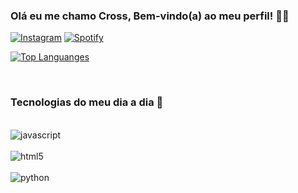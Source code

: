 ### Olá eu me chamo Cross, Bem-vindo(a) ao meu perfil! 👋🏻

[![Instagram](https://img.shields.io/badge/Instagram-E4405F?style=for-the-badge&logo=instagram&logoColor=white)](https://www.instagram.com/crossnomercy/)
[![Spotify](https://img.shields.io/badge/Spotify-1ED760?&style=for-the-badge&logo=spotify&logoColor=white)](https://open.spotify.com/playlist/1E05LNp8MnDouavgMbg7x6?si=aaed7e2d598b4718)


[![Top Languanges](https://github-readme-stats.vercel.app/api/top-langs/?username=FearCross&layout=compact)](https://github.com/FearCross/github-readme-stats)


<br/>

### Tecnologias do meu dia a dia 👻

<div style="display": inline_block><br/>
<img align='center' alt="javascript" src="https://img.shields.io/badge/JavaScript-323330?style=for-the-badge&logo=javascript&logoColor=F7DF1E" />
</div>
<div style="display": inline_block><br/>
<img align='center' alt="html5" src="https://img.shields.io/badge/HTML5-E34F26?style=for-the-badge&logo=html5&logoColor=white" />
</div>
<div style="display": inline_block><br/>
<img align="center" alt="python" src="https://img.shields.io/badge/Python-3776AB?style=for-the-badge&logo=python&logoColor=white" />
</div>



